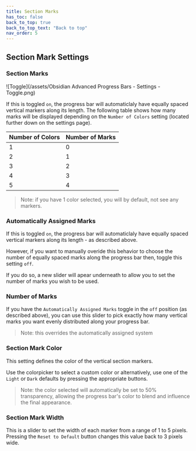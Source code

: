 ```yaml
---
title: Section Marks
has_toc: false
back_to_top: true
back_to_top_text: "Back to top"
nav_order: 5
---
```


## Section Mark Settings
### Section Marks
![Toggle](/assets/Obsidian Advanced Progress Bars - Settings - Toggle.png)

If this is toggled `on`, the progress bar will automaticlaly have equally spaced vertical markers along its length.
The following table shows how many marks will be displayed depending on the `Number of Colors` setting (located further down on the settings page).

| Number of Colors | Number of Marks |
| ---------------- | --------------- |
| 1                | 0               |
| 2                | 1               |
| 3                | 2               |
| 4                | 3               |
| 5                | 4               |

> Note: if you have 1 color selected, you will by default, not see any markers.

### Automatically Assigned Marks
If this is toggled `on`, the progress bar will automaticlaly have equally spaced vertical markers along its length - as described above.

However, if you want to manually overide this behavior to choose the number of equally spaced marks along the progress bar then, toggle this setting `off`.

If you do so, a new slider will apear underneath to allow you to set the number of marks you wish to be used.

### Number of Marks
If you have the `Automatically Assigned Marks` toggle in the `off` position (as described above), you can use this slider to pick exactly how many vertical marks you want evenly distributed along your progress bar.

> Note: this overrides the automatically assigned system

### Section Mark Color
This setting defines the color of the vertical section markers.

Use the colorpicker to select a custom color or alternatively, use one of the `Light` or `Dark` defaults by pressing the appropriate buttons.

> Note: the color selected will automatically be set to 50% transparency, allowing the progress bar's color to blend and influence the final appearance.

### Section Mark Width
This is a slider to set the width of each marker from a range of 1 to 5 pixels.
Pressing the `Reset to Default` button changes this value back to 3 pixels wide.